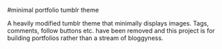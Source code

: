 #minimal portfolio tumblr theme


A heavily modified tumblr theme that minimally displays images. Tags, comments, follow buttons etc. have been removed and this project is for building portfolios rather than a stream of bloggyness.
